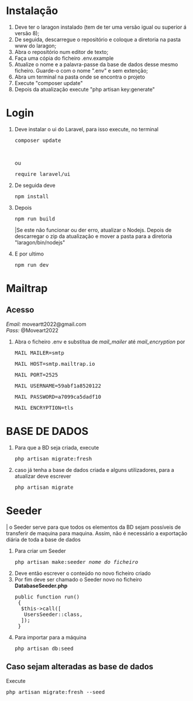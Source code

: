 <h1>Instalação</h1>
<ol>
    <li>Deve ter o laragon instalado (tem de ter uma versão igual ou superior á versão 8);</li>
    <li>De seguida, descarregue o repositório e coloque a diretoria na pasta www do laragon;</li>
    <li>Abra o repositório num editor de texto;</li>
    <li>Faça uma cópia do ficheiro .env.example</li>
    <li>Atualize o nome e a palavra-passe da base de dados desse mesmo ficheiro. Guarde-o com o nome ".env" e sem extenção;</li>
    <li>Abra um terminal na pasta onde se encontra o projeto</li>
    <li>Execute "composer update"</li>
    <li>Depois da atualização execute "php artisan key:generate"</li>
</ol>

<h1>Login</h1>
<ol>
    <li>Deve instalar o ui do Laravel, para isso execute, no terminal</li>
    <pre>composer update</pre><br><p> ou  <pre>require laravel/ui</pre> 
    <li>De seguida deve </li>
    <pre>npm install</pre>
    <li>Depois </li>
    <pre>npm run build</pre>
    <p>|Se este não funcionar ou der erro, atualizar o Nodejs. Depois de descarregar o zip da atualização e mover a pasta para a diretoria "laragon/bin/nodejs"</p>
    <li>E por ultimo </li>
    <pre>npm run dev</pre>
</ol>

<h1>Mailtrap</h1>
<h2>Acesso</h2>
<i>Email:</i> moveartt2022@gmail.com<br>
<i>Pass:</i> @Moveart2022
<ol>
    <li>Abra o ficheiro .env e substitua de <i>mail_mailer</i> até <i>mail_encryption</i> por</li>
    <pre>MAIL_MAILER=smtp</pre>
    <pre>MAIL_HOST=smtp.mailtrap.io</pre>
    <pre>MAIL_PORT=2525</pre>
    <pre>MAIL_USERNAME=59abf1a8520122</pre>
    <pre>MAIL_PASSWORD=a7099ca5dadf10</pre>
    <pre>MAIL_ENCRYPTION=tls</pre>
</ol>

<h1>BASE DE DADOS</h1>
<ol>
    <li>Para que a BD seja criada, execute</li>
    <pre>php artisan migrate:fresh</pre>
    <li>caso já tenha a base de dados criada e alguns utilizadores, para a atualizar deve escrever</li>
    <pre>php artisan migrate</pre> 
</ol>

<h1>Seeder</h1>
<p>| o Seeder serve para que todos os elementos da BD sejam possíveis de transferir de maquina para maquina. Assim, não é necessário a exportação diária de toda a base de dados</p>
<ol>
    <li>Para criar um Seeder </li>
    <pre>php artisan make:seeder <i>nome do ficheiro</i></pre> 
    <li>Deve então escrever o conteúdo no novo ficheiro criado</li>
    <li>Por fim deve ser chamado o Seeder novo no ficheiro <b>DatabaseSeeder.php</b> </li>
    <pre>public function run()<br> { <br>  $this->call([<br>   UsersSeeder::class,  <br>  ]);<br> }</pre>
    <li>Para importar para a máquina</li>
    <pre>php artisan db:seed</pre>
</ol>
<h2>Caso sejam alteradas as base de dados</h2>
<p>Execute</p>
<pre>php artisan migrate:fresh --seed</pre>
